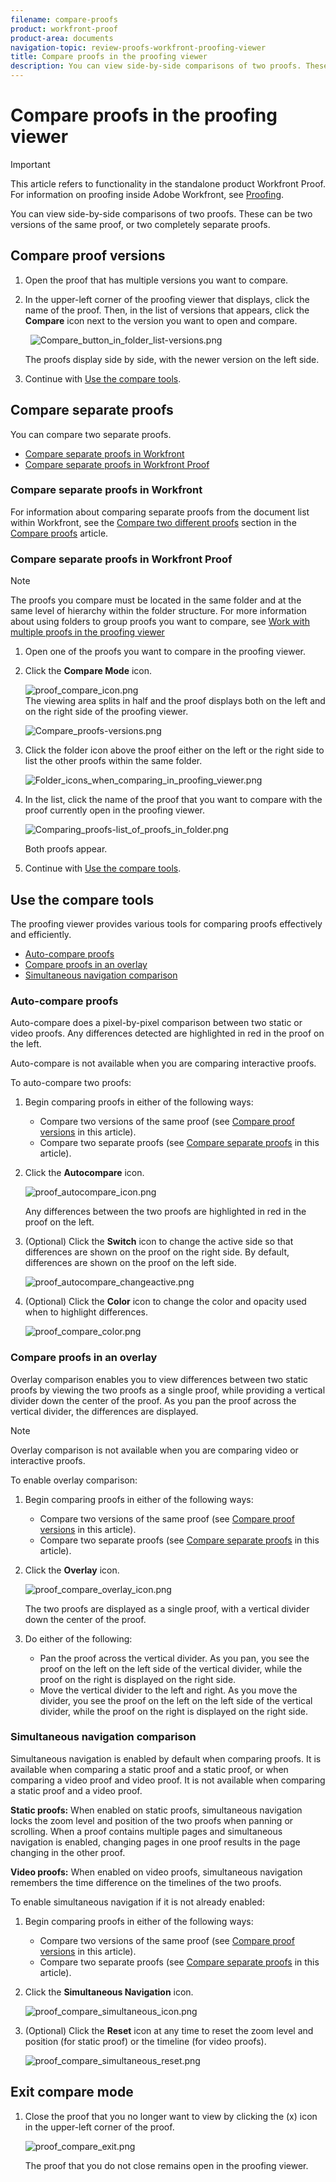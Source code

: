 ```yaml
---
filename: compare-proofs
product: workfront-proof
product-area: documents
navigation-topic: review-proofs-workfront-proofing-viewer
title: Compare proofs in the proofing viewer
description: You can view side-by-side comparisons of two proofs. These can be two versions of the same proof, or two completely separate proofs.
---
```


# Compare proofs in the proofing viewer

>[!IMPORTANT]
>
>This article refers to functionality in the standalone product Workfront Proof. For information on proofing inside Adobe Workfront, see [Proofing](../../../review-and-approve-work/proofing/proofing.md).

You can view side-by-side comparisons of two proofs. These can be two versions of the same proof, or two completely separate proofs.

## Compare proof versions

1. Open the proof that has multiple versions you want to compare.
1. In the upper-left corner of the proofing viewer that displays, click the name of the proof. Then, in the list of versions that appears, click the **Compare** icon next to the version you want to open and compare.  

   &nbsp; ![Compare_button_in_folder_list-versions.png](assets/compare-button-350x67.png)

   The proofs display side by side, with the newer version on the left side.

   <!--
   <p class="preview" data-mc-conditions="QuicksilverOrClassic.Draft mode">Separate breadcrumbs above each proof allow you to view and go to the work item associated with the proof:</p>
   -->

   <!--
   <p class="preview" data-mc-conditions="QuicksilverOrClassic.Draft mode"> <img src="assets/compare-proofs-breadcrumbs-350x148.jpg" style="width: 350;height: 148;"> </p>
   -->

1. Continue with [Use the compare tools](#using-compare-tools).

## Compare separate proofs

You can compare two separate proofs.&nbsp;

* [Compare separate proofs in Workfront](#comparing-separate-proofs-in-workfront) 
* [Compare separate proofs in Workfront Proof](#comparing-separate-proofs-in-workfront-proof)

### Compare separate proofs in Workfront

For information about comparing separate proofs from the document list within Workfront, see the [Compare two different proofs](../../../review-and-approve-work/proofing/reviewing-proofs-within-workfront/review-a-proof/compare-proofs.md#comparing-two-proofs-from-a-document-list) section in the [Compare proofs](../../../review-and-approve-work/proofing/reviewing-proofs-within-workfront/review-a-proof/compare-proofs.md) article.

### Compare separate proofs in Workfront Proof

>[!NOTE]
>
>The proofs you compare must be located in the same folder and at the same level of hierarchy within the folder structure. For more information about using folders to group proofs you want to compare, see [Work with multiple proofs in the proofing viewer](../../../workfront-proof/wp-work-proofsfiles/review-proofs-wpv/work-with-multiple-proofs.md)&nbsp;

1. Open one of the proofs you want to compare in the proofing viewer.
1. Click the **Compare Mode** icon.

   ![proof_compare_icon.png](assets/proof-compare-icon.png)   
   The viewing area splits in half and the proof displays both on the left and on the right side of the proofing viewer.

   ![Compare_proofs-versions.png](assets/compare-proofs-versions-350x180.png)

1. Click the folder icon above the proof either on the left or the right side to list the other proofs within the same folder.

   ![Folder_icons_when_comparing_in_proofing_viewer.png](assets/folder-icons-when-comparing-in-proofing-viewer-350x121.png)

1. In the list, click the name of the proof that you want to compare with the proof currently open in the proofing viewer.

   ![Comparing_proofs-list_of_proofs_in_folder.png](assets/comparing-proofs-list-of-proofs-in-folder-350x89.png)

   Both proofs appear.

1. Continue with [Use the compare tools](#using-compare-tools).

## Use the compare tools

The proofing viewer provides various tools for comparing proofs effectively and efficiently.&nbsp;

* [Auto-compare proofs](#autocomparing-proofs) 
* [Compare proofs in an overlay](#comparing-proofs-in-an-overlay) 
* [Simultaneous navigation comparison](#simultaneous-navigation-comparison)

### Auto-compare proofs

Auto-compare does a pixel-by-pixel comparison between two static or video proofs. Any differences detected are highlighted in red in the proof on the left.

Auto-compare is not available when you are comparing interactive proofs.&nbsp;

To auto-compare two proofs:

1. Begin comparing proofs in either of the following ways:

   * Compare two versions of the same proof (see [Compare proof versions](#comparing-proof-versions) in this article).
   * Compare two separate proofs (see [Compare separate proofs](#comparing-separate-proofs) in this article).

1. Click the **Autocompare** icon.

   ![proof_autocompare_icon.png](assets/proof-autocompare-icon-31x32.png)

   Any differences between the two proofs are highlighted in red in the proof on the left.

1. (Optional) Click the **Switch** icon to change the active side so that differences are shown on the proof on the right side. By default, differences are shown on the proof on the left side.

   ![proof_autocompare_changeactive.png](assets/proof-autocompare-changeactive.png)

1. (Optional) Click the **Color** icon to change the color and opacity used when to highlight differences.

   ![proof_compare_color.png](assets/proof-compare-color.png)

### Compare proofs in an overlay

Overlay comparison enables you to view differences between two static proofs by viewing the two proofs as a single proof, while providing a vertical divider down the center of the proof. As you pan the proof across the vertical divider, the differences are displayed.&nbsp;

>[!NOTE]
>
>Overlay comparison is not available when you are comparing video or interactive proofs.&nbsp;

To enable overlay comparison:

1. Begin comparing proofs in either of the following ways:

   * Compare two versions of the same proof (see [Compare proof versions](#comparing-proof-versions) in this article).
   * Compare two separate proofs (see [Compare separate proofs](#comparing-separate-proofs) in this article).

1. Click the **Overlay** icon.

   ![proof_compare_overlay_icon.png](assets/proof-compare-overlay-icon.png)

   The two proofs are displayed as a single proof, with a vertical divider down the center of the proof.&nbsp;

1. Do either of the following:

   * Pan the proof across the vertical divider. As you pan, you see the proof on the left on the left side of the vertical divider, while the proof on the right is displayed on the right side.&nbsp;
   * Move the vertical divider to the left and right. As you move the divider,&nbsp;you see the proof on the left on the left side of the vertical divider, while the proof on the right is displayed on the right side.&nbsp;

### Simultaneous navigation comparison

Simultaneous navigation is enabled by default when comparing proofs. It is available when comparing a static proof and a static proof, or when comparing a video proof and video proof. It is not available when comparing a static proof and a video proof.

**Static proofs:** When enabled on static proofs, simultaneous navigation locks the zoom level and position of the two proofs when panning or scrolling. When a proof contains multiple pages and simultaneous navigation is enabled, changing pages in one proof results in the page changing in the other proof.

**Video proofs:** When enabled on video proofs, simultaneous navigation remembers the time difference on the timelines of the two proofs.

To enable simultaneous navigation if it is not already enabled:

1. Begin comparing proofs in either of the following ways:

   * Compare two versions of the same proof (see [Compare proof versions](#comparing-proof-versions) in this article).
   * Compare two separate proofs (see [Compare separate proofs](#comparing-separate-proofs) in this article).

1. Click the **Simultaneous Navigation** icon.

   ![proof_compare_simultaneous_icon.png](assets/proof-compare-simultaneous-icon.png)

1. (Optional) Click the **Reset** icon at any time to reset the zoom level and position (for static proof) or the timeline (for video proofs).

   ![proof_compare_simultaneous_reset.png](assets/proof-compare-simultaneous-reset.png)

## Exit compare mode

1. Close the proof that you no longer want to view by clicking the (x) icon in the upper-left corner of the proof.

   ![proof_compare_exit.png](assets/proof-compare-exit-350x163.png)

   The proof that you do not close remains open in the proofing viewer.&nbsp;

